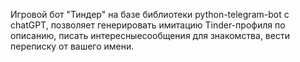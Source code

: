 Игровой бот "Тиндер" на базе библиотеки python-telegram-bot с chatGPT, позволяет генерировать имитацию Tinder-профиля по описанию, писать интересныесообщения для знакомства, вести переписку от вашего имени.
